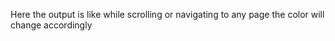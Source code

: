Here the output is like while scrolling or navigating to any page the color will change accordingly
